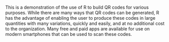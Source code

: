 This is a demonstration of the use of R to build QR codes for various purposes. While there are many ways that QR codes can be generated, R has the advantage of enabling the user to produce these codes in large quantities with many variations, quickly and easily, and at no additional cost to the organization. Many free and paid apps are available for use on modern smartphones that can be used to scan these codes.
